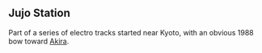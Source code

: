 ## Jujo Station

Part of a series of electro tracks started near Kyoto, with an obvious 1988 bow toward [Akira][1].

[1]: https://en.wikipedia.org/wiki/Akira_(1988_film)